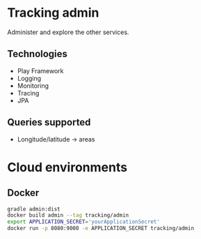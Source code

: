 # Tracking admin

Administer and explore the other services.

## Technologies

- Play Framework
- Logging
- Monitoring
- Tracing
- JPA

## Queries supported

- Longitude/latitude -> areas

# Cloud environments

## Docker

```bash
gradle admin:dist
docker build admin --tag tracking/admin
export APPLICATION_SECRET='yourApplicationSecret'
docker run -p 8080:9000 -e APPLICATION_SECRET tracking/admin
```

